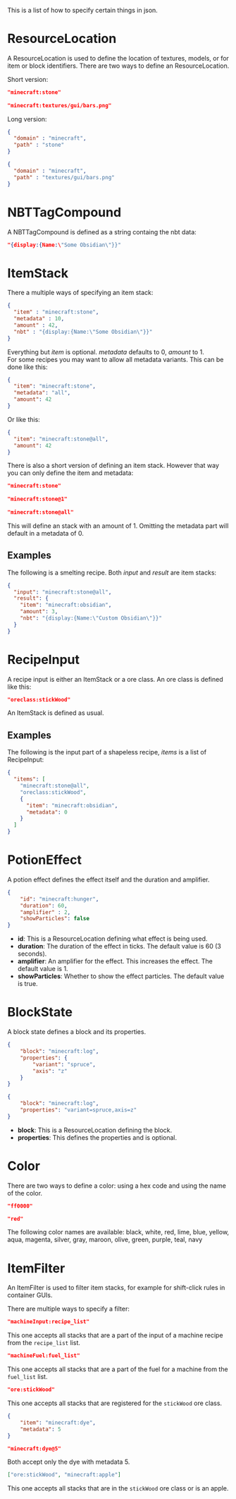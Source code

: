 This is a list of how to specify certain things in json. 

# ResourceLocation
A ResourceLocation is used to define the location of textures, models, or for item or block identifiers. There are two ways to define an ResourceLocation.

Short version:

```json
"minecraft:stone"
	
"minecraft:textures/gui/bars.png"
```
	
Long version:

```json
{
  "domain" : "minecraft",
  "path" : "stone"
}

{
  "domain" : "minecraft",
  "path" : "textures/gui/bars.png"
}
```

# NBTTagCompound
A NBTTagCompound is defined as a string containg the nbt data:

```json
"{display:{Name:\"Some Obsidian\"}}"
```
	
# ItemStack
There a multiple ways of specifying an item stack:

```json
{
  "item" : "minecraft:stone",
  "metadata" : 10,
  "amount" : 42,
  "nbt" : "{display:{Name:\"Some Obsidian\"}}"
}
```
	
Everything but _item_ is optional. _metadata_ defaults to 0, _amount_ to 1.  
For some recipes you may want to allow all metadata variants. This can be done like this:

```json
{
  "item": "minecraft:stone",
  "metadata": "all",
  "amount": 42
}
```

Or like this:
```json
{
  "item": "minecraft:stone@all",
  "amount": 42
}
```
	
There is also a short version of defining an item stack. However that way you can only define the item and metadata:

```json
"minecraft:stone"
	
"minecraft:stone@1"
	
"minecraft:stone@all"
```
	
This will define an stack with an amount of 1. Omitting the metadata part will default in a metadata of 0.

## Examples
The following is a smelting recipe. Both _input_ and _result_ are item stacks:

```json
{
  "input": "minecraft:stone@all",
  "result": {
    "item": "minecraft:obsidian",
    "amount": 3,
    "nbt": "{display:{Name:\"Custom Obsidian\"}}"
  }
}
```
	
# RecipeInput
A recipe input is either an ItemStack or a ore class.
An ore class is defined like this:

```json
"oreclass:stickWood"
```
	
An ItemStack is defined as usual.

## Examples
The following is the input part of a shapeless recipe, _items_ is a list of RecipeInput:

```json
{
  "items": [
    "minecraft:stone@all",
    "oreclass:stickWood",
    {
      "item": "minecraft:obsidian",
      "metadata": 0
    }
  ]
}
```

# PotionEffect
A potion effect defines the effect itself and the duration and amplifier.

```json
{
	"id": "minecraft:hunger",
	"duration": 60,
	"amplifier" : 2,
	"showParticles": false
}
```

* __id__: This is a ResourceLocation defining what effect is being used.
* __duration__: The duration of the effect in ticks. The default value is 60 (3 seconds).
* __amplifier__: An amplifier for the effect. This increases the effect. The default value is 1.
* __showParticles__: Whether to show the effect particles. The default value is true.

# BlockState
A block state defines a block and its properties.

```json
{
	"block": "minecraft:log",
	"properties": {
		"variant": "spruce",
		"axis": "z"
	}
}
```
```json
{
	"block": "minecraft:log",
	"properties": "variant=spruce,axis=z"
}
```

* __block__: This is a ResourceLocation defining the block.
* __properties__: This defines the properties and is optional.

# Color
There are two ways to define a color: using a hex code and using the name of the color.

```json
"ff0000"

"red"
```

The following color names are available: black, white, red, lime, blue, yellow, aqua, magenta, silver, gray, maroon, olive, green, purple, teal, navy

# ItemFilter
An ItemFilter is used to filter item stacks, for example for shift-click rules in container GUIs.

There are multiple ways to specify a filter:

```json
"machineInput:recipe_list"
```
This one accepts all stacks that are a part of the input of a machine recipe from the `recipe_list` list.

```json
"machineFuel:fuel_list"
```
This one accepts all stacks that are a part of the fuel for a machine from the `fuel_list` list.

```json
"ore:stickWood"
```
This one accepts all stacks that are registered for the `stickWood` ore class.

```json
{
	"item": "minecraft:dye",
	"metadata": 5
}

"minecraft:dye@5"
```
Both accept only the dye with metadata 5.

```json
["ore:stickWood", "minecraft:apple"]
```
This one accepts all stacks that are in the `stickWood` ore class or is an apple.